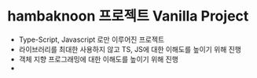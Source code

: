# hambaknoon 프로젝트 Vanilla Project 
- Type-Script, Javascript 로만 이루어진 프로젝트
- 라이브러리를 최대한 사용하지 않고 TS, JS에 대한 이해도를 높이기 위해 진행
- 객체 지향 프로그래밍에 대한 이해도를 높이기 위해 진행
- 
